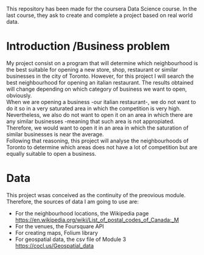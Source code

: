 This repository has been made for the coursera Data Science course. In the last course, they ask to create and complete a project based on real world data.
# Introduction /Business problem
My project consist on a program that will determine which neighbourhood is the best suitable for opening a new store, shop, restaurant or similar businesses in the city of Toronto. However, for this project I will search the best neighbourhood for opening an italian restaurant. The results obtained will change depending on which category of business we want to open, obviously. \
When we are opening a business -our italian restaurant-, we do not want to do it so in a very saturated area in which the competition is very high. Nevertheless, we also do not want to open it on an area in which there are any similar businesses -meaning that such area is not appropiated. Therefore, we would want to open it in an area in which the saturation of similar businesses is near the average.\
Following that reasoning, this project will analyse the neighbourhoods of Toronto to determine which areas does not have a lot of competition but are equally suitable to open a business.
# Data
This project wsas conceived as the continuity of the preovious module. Therefore, the sources of data I am going to use are:
  - For the neighbourhood locations, the Wikipedia page https://en.wikipedia.org/wiki/List_of_postal_codes_of_Canada:_M
  - For the venues, the Foursquare API
  - For creating maps, Folium library
  - For geospatial data, the csv file of Module 3 https://cocl.us/Geospatial_data
